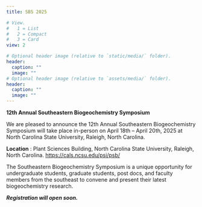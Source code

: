 ```yaml
---
title: SBS 2025

# View.
#   1 = List
#   2 = Compact
#   3 = Card
view: 2

# Optional header image (relative to `static/media/` folder).
header:
  caption: ""
  image: ""
# Optional header image (relative to `assets/media/` folder).
header:
  caption: ""
  image: ""
---
```


 **12th Annual Southeastern Biogeochemistry Symposium** 

We are pleased to announce the 12th Annual Southeastern Biogeochemistry Symposium will take place in-person on April 18th – April 20th, 2025 at North Carolina State University, Raleigh, North Carolina. 

**Location** : Plant Sciences Building, North Carolina State University, Raleigh, North Carolina. https://cals.ncsu.edu/psi/psb/

The Southeastern Biogeochemistry Symposium is a unique opportunity for undergraduate students, graduate students, post docs, and faculty members from the southeast to convene and present their latest biogeochemistry research.

***Registration will open soon.***


